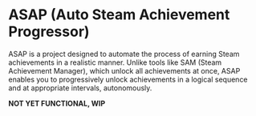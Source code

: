 # ASAP (Auto Steam Achievement Progressor)

ASAP is a project designed to automate the process of earning Steam achievements in a realistic manner. Unlike tools like SAM (Steam Achievement Manager), which unlock all achievements at once, ASAP enables you to progressively unlock achievements in a logical sequence and at appropriate intervals, autonomously.

**NOT YET FUNCTIONAL, WIP**